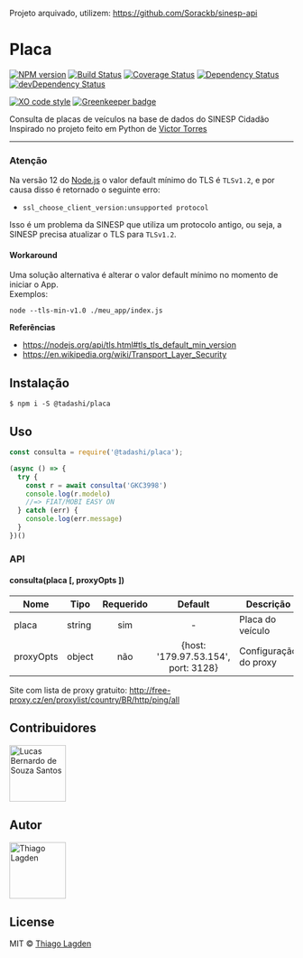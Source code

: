 Projeto arquivado, utilizem: https://github.com/Sorackb/sinesp-api

# Placa

[![NPM version][npm-img]][npm]
[![Build Status][ci-img]][ci]
[![Coverage Status][coveralls-img]][coveralls]
[![Dependency Status][dep-img]][dep]
[![devDependency Status][devDep-img]][devDep]

[![XO code style][xo-img]][xo]
[![Greenkeeper badge][greenkeeper-img]][greenkeeper]


[npm-img]:         https://img.shields.io/npm/v/@tadashi/placa.svg
[npm]:             https://www.npmjs.com/package/@tadashi/placa
[ci-img]:          https://travis-ci.org/lagden/placa.svg
[ci]:              https://travis-ci.org/lagden/placa
[coveralls-img]:   https://coveralls.io/repos/github/lagden/placa/badge.svg?branch=master
[coveralls]:       https://coveralls.io/github/lagden/placa?branch=master
[dep-img]:         https://david-dm.org/lagden/placa.svg
[dep]:             https://david-dm.org/lagden/placa
[devDep-img]:      https://david-dm.org/lagden/placa/dev-status.svg
[devDep]:          https://david-dm.org/lagden/placa#info=devDependencies
[xo-img]:          https://img.shields.io/badge/code_style-XO-5ed9c7.svg
[xo]:              https://github.com/sindresorhus/xo
[greenkeeper-img]: https://badges.greenkeeper.io/lagden/placa.svg
[greenkeeper]:     https://greenkeeper.io/


Consulta de placas de veículos na base de dados do SINESP Cidadão  
Inspirado no projeto feito em Python de [Victor Torres](https://github.com/victor-torres/sinesp-client)

---

### Atenção

Na versão 12 do [Node.js](https://nodejs.org/en/) o valor default mínimo do TLS é `TLSv1.2`, e por causa disso é retornado o seguinte erro:

- `ssl_choose_client_version:unsupported protocol`

Isso é um problema da SINESP que utiliza um protocolo antigo, ou seja, a SINESP precisa atualizar o TLS para `TLSv1.2`.

#### Workaround

Uma solução alternativa é alterar o valor default mínimo no momento de iniciar o App.  
Exemplos:

```
node --tls-min-v1.0 ./meu_app/index.js
```

**Referências**

- https://nodejs.org/api/tls.html#tls_tls_default_min_version
- https://en.wikipedia.org/wiki/Transport_Layer_Security


## Instalação

```
$ npm i -S @tadashi/placa
```


## Uso

```js
const consulta = require('@tadashi/placa');

(async () => {
  try {
    const r = await consulta('GKC3998')
    console.log(r.modelo)
    //=> FIAT/MOBI EASY ON
  } catch (err) {
    console.log(err.message)
  }
})()
```


### API

#### consulta(placa \[, proxyOpts \])

Nome        | Tipo                 | Requerido | Default                            | Descrição
----------- | -------------------- |:---------:|:----------------------------------:| ------------
placa       | string               | sim       | -                                  | Placa do veículo
proxyOpts   | object               | não       | {host: '179.97.53.154', port: 3128} | Configuração do proxy


Site com lista de proxy gratuito: http://free-proxy.cz/en/proxylist/country/BR/http/ping/all


## Contribuidores

[<img src="https://avatars3.githubusercontent.com/u/6875298?s=460&v=4" alt="Lucas Bernardo de Souza Santos" width="100">](https://github.com/Sorackb)


## Autor

[<img src="https://avatars0.githubusercontent.com/u/130963?s=460&v=4" alt="Thiago Lagden" width="100">](https://github.com/lagden)


## License

MIT © [Thiago Lagden](https://lagden.in)
